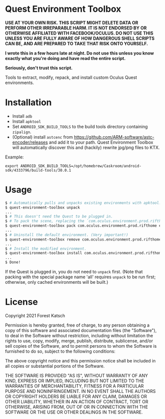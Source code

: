 
# Quest Environment Toolbox

**USE AT YOUR OWN RISK.
THIS SCRIPT MIGHT DELETE DATA OR PERFORM OTHER IRREPARABLE HARM.
IT IS NOT ENDORSED BY OR OTHERWISE AFFILIATED WITH FACEBOOK/OCULUS.
DO NOT USE THIS UNLESS YOU ARE FULLY AWARE OF HOW DANGEROUS SHELL SCRIPTS CAN BE, AND ARE PREPARED TO TAKE THAT RISK ONTO YOURSELF.**

**I wrote this in a few hours late at night. Do not use this unless you know exactly what you're doing and have read the entire script.**

**Seriously, don't trust this script.**

Tools to extract, modify, repack, and install custom Oculus Quest environments.

# Installation

* Install `adb`
* Install `apktool`
* Set `ANDROID_SDK_BUILD_TOOLS` to the build tools directory containing `zipalign`.
* (Optional) install `astcenc` from https://github.com/ARM-software/astc-encoder/releases and add it to your path. Quest Environment Toolbox will automatically discover this and (hackily) rewrite jpg/png files to KTX.

Example:

```
export ANDROID_SDK_BUILD_TOOLS=/opt/homebrew/Caskroom/android-sdk/4333796/build-tools/30.0.1
```

# Usage

```sh
$ # Automatically pulls and unpacks existing environments with apktool. (Quest must be plugged in.)
$ quest-environment-toolbox unpack
...
$ # This doesn't need the Quest to be plugged in.
$ # To pack the scene, replacing the `com.oculus.environment.prod.rifthome` environment:
$ quest-environment-toolbox pack com.oculus.environment.prod.rifthome export/scene.gltf
...
$ # Uninstall the default environment. (Very important!)
$ quest-environment-toolbox remove com.oculus.environment.prod.rifthome 
...
$ # Install the modified environment.
$ quest-environment-toolbox install com.oculus.environment.prod.rifthome-custom.apk
...
$ Done!
```

If the Quest is plugged in, you do not need to `unpack` first.
(Note that packing with the special package name 'all' requires `unpack` to be run first; otherwise, only cached environments will be built.)

# License

Copyright 2021 Forest Katsch

Permission is hereby granted, free of charge, to any person obtaining a copy of this software and associated documentation files (the "Software"), to deal in the Software without restriction, including without limitation the rights to use, copy, modify, merge, publish, distribute, sublicense, and/or sell copies of the Software, and to permit persons to whom the Software is furnished to do so, subject to the following conditions:

The above copyright notice and this permission notice shall be included in all copies or substantial portions of the Software.

THE SOFTWARE IS PROVIDED "AS IS", WITHOUT WARRANTY OF ANY KIND, EXPRESS OR IMPLIED, INCLUDING BUT NOT LIMITED TO THE WARRANTIES OF MERCHANTABILITY, FITNESS FOR A PARTICULAR PURPOSE AND NONINFRINGEMENT. IN NO EVENT SHALL THE AUTHORS OR COPYRIGHT HOLDERS BE LIABLE FOR ANY CLAIM, DAMAGES OR OTHER LIABILITY, WHETHER IN AN ACTION OF CONTRACT, TORT OR OTHERWISE, ARISING FROM, OUT OF OR IN CONNECTION WITH THE SOFTWARE OR THE USE OR OTHER DEALINGS IN THE SOFTWARE.

